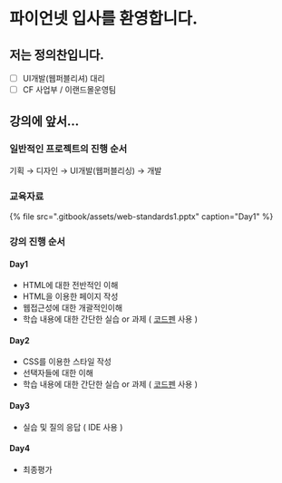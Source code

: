 # 파이언넷 입사를 환영합니다.

## 저는 정의찬입니다.

* [ ] UI개발\(웹퍼블리셔\) 대리
* [ ] CF 사업부 / 이랜드몰운영팀

## 강의에 앞서...

### 일반적인 프로젝트의 진행 순서

기획 → 디자인 → UI개발\(웹퍼블리싱\) → 개발



### 교육자료

{% file src=".gitbook/assets/web-standards1.pptx" caption="Day1" %}



### 강의 진행 순서

#### Day1

* HTML에 대한 전반적인 이해
* HTML을 이용한 페이지 작성
* 웹접근성에 대한 개괄적인이해
* 학습 내용에 대한 간단한 실습 or 과제 \( [코드펜](https://codepen.io/) 사용 \)

#### Day2

* CSS를 이용한 스타일 작성
* 선택자들에 대한 이해
* 학습 내용에 대한 간단한 실습 or 과제 \( [코드펜](https://codepen.io/) 사용 \)

#### Day3

*  실습 및 질의 응답 \( IDE 사용 \)

#### Day4

* 최종평가

